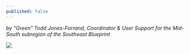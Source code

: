 ```yaml
---
published: false
---
```

_by “Green” Todd Jones-Farrand, Coordinator & User Support for the Mid-South subregion of the Southeast Blueprint_

![]({{site.baseurl}}/images/logo-1534258956.png)